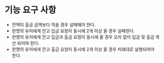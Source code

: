 # 기능 요구 사항

- 잔액이 출금 금액보다 적을 경우 실패해야 한다.
- 한명의 유저에게 잔고 입금 요청이 동시에 2개 이상 올 경우 실패한다.
- 한명의 유저에게 잔고 입금과 출금 요청이 동시에 올 경우 오차 없이 입금 및 출금 계산 되어야 한다.
- 한명의 유저에게 잔고 출금 요청이 동시에 2개 이상 올 경우 차례대로 실행되어야 한다.